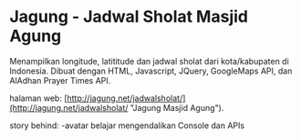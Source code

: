 # Jagung - Jadwal Sholat Masjid Agung
Menampilkan longitude, latititude dan jadwal sholat dari kota/kabupaten di Indonesia.
Dibuat dengan HTML, Javascript, JQuery, GoogleMaps API, dan AlAdhan Prayer Times API.

halaman web: [http://jagung.net/jadwalsholat/](http://jagung.net/jadwalsholat/ "Jagung Masjid Agung").

story behind:
-avatar belajar mengendalikan Console dan APIs
